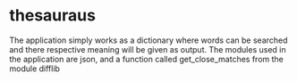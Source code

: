 # thesauraus
The application simply works as a dictionary where words can be searched and there respective meaning will be given as output. The modules used in the application are json, and a function called get_close_matches from the module difflib
